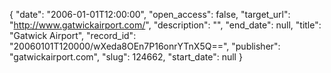 {
  "date": "2006-01-01T12:00:00", 
  "open_access": false, 
  "target_url": "http://www.gatwickairport.com/", 
  "description": "", 
  "end_date": null, 
  "title": "Gatwick Airport", 
  "record_id": "20060101T120000/wXeda8OEn7P16onrYTnX5Q==", 
  "publisher": "gatwickairport.com", 
  "slug": 124662, 
  "start_date": null
}


